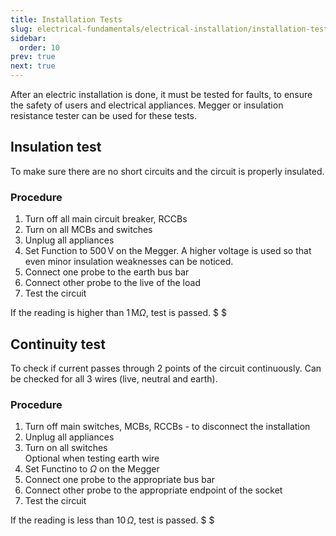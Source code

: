 ```yaml
---
title: Installation Tests
slug: electrical-fundamentals/electrical-installation/installation-tests
sidebar:
  order: 10
prev: true
next: true
---
```


After an electric installation is done, it must be tested for faults, to ensure
the safety of users and electrical appliances. Megger or insulation resistance
tester can be used for these tests.

## Insulation test

To make sure there are no short circuits and the circuit is properly insulated.

### Procedure

1. Turn off all main circuit breaker, RCCBs
2. Turn on all MCBs and switches
3. Unplug all appliances
4. Set Function to $500\,\text{V}$ on the Megger. A higher voltage is used so
   that even minor insulation weaknesses can be noticed.
5. Connect one probe to the earth bus bar
6. Connect other probe to the live of the load
7. Test the circuit

If the reading is higher than $1\,\text{M}\Omega$, test is passed. $ $

## Continuity test

To check if current passes through 2 points of the circuit continuously. Can be
checked for all 3 wires (live, neutral and earth).

### Procedure

1. Turn off main switches, MCBs, RCCBs - to disconnect the installation
2. Unplug all appliances
3. Turn on all switches  
   Optional when testing earth wire
4. Set Functino to $\Omega$ on the Megger
5. Connect one probe to the appropriate bus bar
6. Connect other probe to the appropriate endpoint of the socket
7. Test the circuit

If the reading is less than $10\,\Omega$, test is passed. $ $
